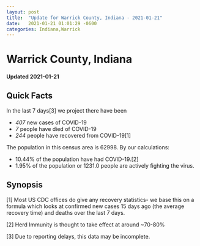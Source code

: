 ```yaml
---
layout: post
title:  "Update for Warrick County, Indiana - 2021-01-21"
date:   2021-01-21 01:01:29 -0600
categories: Indiana,Warrick
---
```


# Warrick County, Indiana
#### Updated 2021-01-21

## Quick Facts

In the last 7 days[3] we project there have been
- *407* new cases of COVID-19
- *7* people have died of COVID-19
- *244* people have recovered from COVID-19[1]

The population in this census area is 62998. By our calculations:
- 10.44% of the population have had COVID-19.[2]
- 1.95% of the population or 1231.0 people are actively fighting the virus.

## Synopsis




[1] Most US CDC offices do give any recovery statistics- we base this on a formula which looks at confirmed new cases
15 days ago (the average recovery time) and deaths over the last 7 days.

[2] Herd Immunity is thought to take effect at around ~70-80%

[3] Due to reporting delays, this data may be incomplete.
 
    